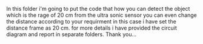 In this folder i'm going to put the code that how you can detect the object which is the rage of 20 cm from the ultra sonic sensor 
you can even change the distance according to your requirment in this case i have set the distance frame as 20 cm.
for more details i have provided the circuit diagram and report in separate folders.
Thank you...
